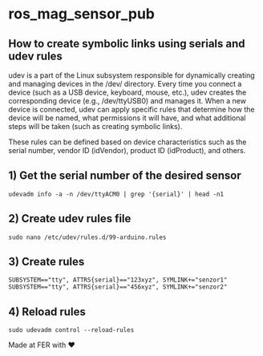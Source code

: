 # ros_mag_sensor_pub

## How to create symbolic links using serials and udev rules

udev is a part of the Linux subsystem responsible for dynamically creating and managing devices in the /dev/ directory. Every time you connect a device 
(such as a USB device, keyboard, mouse, etc.), udev creates the corresponding device (e.g., /dev/ttyUSB0) and manages it. When a new device is connected, 
udev can apply specific rules that determine how the device will be named, what permissions it will have, and what additional steps will be taken 
(such as creating symbolic links). 

These rules can be defined based on device characteristics such as the serial number, vendor ID (idVendor), product ID (idProduct), and others.

## 1) Get the serial number of the desired sensor
```
udevadm info -a -n /dev/ttyACM0 | grep '{serial}' | head -n1
```

## 2) Create udev rules file
```
sudo nano /etc/udev/rules.d/99-arduino.rules
```

## 3) Create rules
```
SUBSYSTEM=="tty", ATTRS{serial}=="123xyz", SYMLINK+="senzor1"
SUBSYSTEM=="tty", ATTRS{serial}=="456xyz", SYMLINK+="senzor2"
```

## 4) Reload rules
```
sudo udevadm control --reload-rules
```

Made at FER with ❤️
